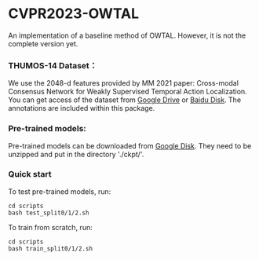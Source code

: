 # CVPR2023-OWTAL
An implementation of a baseline method of OWTAL. However, it is not the complete version yet.

### THUMOS-14 Dataset：
We use the 2048-d features provided by MM 2021 paper: Cross-modal Consensus Network for Weakly Supervised Temporal Action Localization. You can get access of the dataset from [Google Drive](https://drive.google.com/file/d/1SFEsQNLsG8vgBbqx056L9fjA4TzVZQEu/view?usp=sharing) or [Baidu Disk](https://pan.baidu.com/s/1nspCSpzgwh5AHpSBPPibrQ?pwd=2dej). The annotations are included within this package.

### Pre-trained models:
Pre-trained models can be downloaded from [Google Disk](https://drive.google.com/file/d/1GjiNATcUdJlFpX6rK0FIik7ma2QO-L5c/view?usp=sharing).
They need to be unzipped and put in the directory './ckpt/'.

### Quick start
To test pre-trained models, run:
   ```
   cd scripts
   bash test_split0/1/2.sh
   ```

To train from scratch, run:
   ```
   cd scripts
   bash train_split0/1/2.sh
   ```
